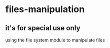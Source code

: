 # files-manipulation
## it's for special use only
using the file system module to manipulate files

